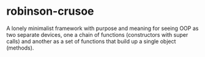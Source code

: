 # robinson-crusoe
A lonely minimalist framework with purpose and meaning for seeing OOP as two separate devices, one a chain of functions (constructors with super calls) and another as a set of functions that build up a single object (methods).
